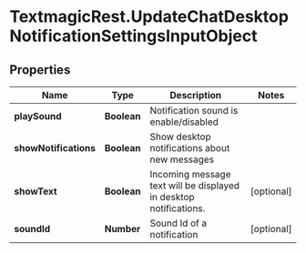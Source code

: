 # TextmagicRest.UpdateChatDesktopNotificationSettingsInputObject

## Properties
Name | Type | Description | Notes
------------ | ------------- | ------------- | -------------
**playSound** | **Boolean** | Notification sound is enable/disabled | 
**showNotifications** | **Boolean** | Show desktop notifications about new messages | 
**showText** | **Boolean** | Incoming message text will be displayed in desktop notifications. | [optional] 
**soundId** | **Number** | Sound Id of a notification | [optional] 



